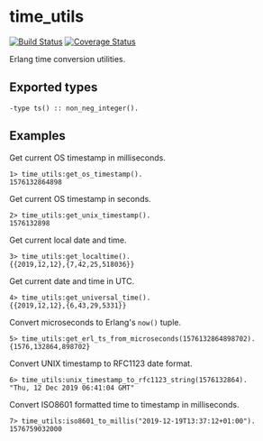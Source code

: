 # time_utils

[![Build Status](https://travis-ci.org/relayr/erl-time-utils.svg?branch=master)](https://travis-ci.org/relayr/erl-time-utils) [![Coverage Status](https://coveralls.io/repos/github/relayr/erl-time-utils/badge.svg?branch=master)](https://coveralls.io/github/relayr/erl-time-utils?branch=master)

Erlang time conversion utilities.

## Exported types

```
-type ts() :: non_neg_integer().
```

## Examples

Get current OS timestamp in milliseconds.
```
1> time_utils:get_os_timestamp().
1576132864898
```

Get current OS timestamp in seconds.
```
2> time_utils:get_unix_timestamp().
1576132898
```

Get current local date and time.
```
3> time_utils:get_localtime().
{{2019,12,12},{7,42,25,518036}}
```

Get current date and time in UTC.
```
4> time_utils:get_universal_time().
{{2019,12,12},{6,43,29,5331}}
```

Convert microseconds to Erlang's `now()` tuple.
```
5> time_utils:get_erl_ts_from_microseconds(1576132864898702).
{1576,132864,898702}
```

Convert UNIX timestamp to RFC1123 date format.
```
6> time_utils:unix_timestamp_to_rfc1123_string(1576132864).
"Thu, 12 Dec 2019 06:41:04 GMT"
```

Convert ISO8601 formatted time to timestamp in milliseconds.
```
7> time_utils:iso8601_to_millis("2019-12-19T13:37:12+01:00").
1576759032000
```